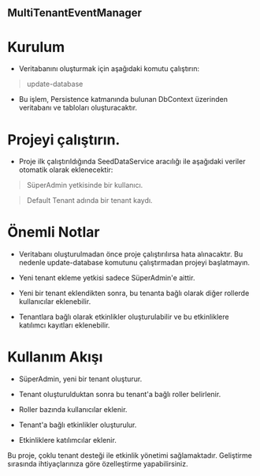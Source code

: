 ## MultiTenantEventManager
# Kurulum

- Veritabanını oluşturmak için aşağıdaki komutu çalıştırın:

> update-database

- Bu işlem, Persistence katmanında bulunan DbContext üzerinden veritabanı ve tabloları oluşturacaktır.

# Projeyi çalıştırın.

- Proje ilk çalıştırıldığında SeedDataService aracılığı ile aşağıdaki veriler otomatik olarak eklenecektir:

> SüperAdmin yetkisinde bir kullanıcı.

> Default Tenant adında bir tenant kaydı.

# Önemli Notlar

- Veritabanı oluşturulmadan önce proje çalıştırılırsa hata alınacaktır. Bu nedenle update-database komutunu çalıştırmadan projeyi başlatmayın.

- Yeni tenant ekleme yetkisi sadece SüperAdmin'e aittir.

- Yeni bir tenant eklendikten sonra, bu tenanta bağlı olarak diğer rollerde kullanıcılar eklenebilir.

- Tenantlara bağlı olarak etkinlikler oluşturulabilir ve bu etkinliklere katılımcı kayıtları eklenebilir.

# Kullanım Akışı

- SüperAdmin, yeni bir tenant oluşturur.

- Tenant oluşturulduktan sonra bu tenant'a bağlı roller belirlenir.

- Roller bazında kullanıcılar eklenir.

- Tenant'a bağlı etkinlikler oluşturulur.

- Etkinliklere katılımcılar eklenir.

Bu proje, çoklu tenant desteği ile etkinlik yönetimi sağlamaktadır. Geliştirme sırasında ihtiyaçlarınıza göre özelleştirme yapabilirsiniz.

